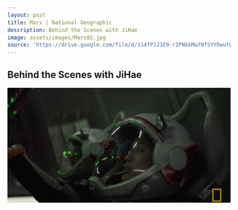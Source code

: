 ```yaml
---
layout: post
title: Mars | National Geographic
description: Behind the Scenes with JiHae
image: assets/images/Mars02.jpg
source: 'https://drive.google.com/file/d/114fPJJ1E9-rIPNkkMw70fSYYRwutWeK5/view'
---
```

<h2> Behind the Scenes with JiHae </h2>

<a id="link" href="https://drive.google.com/file/d/114fPJJ1E9-rIPNkkMw70fSYYRwutWeK5/view" target="_blank"><img src="/assets/images/Mars02.jpg"></a>

